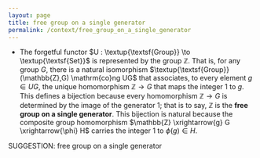 ```yaml
---
layout: page
title: free group on a single generator
permalink: /context/free_group_on_a_single_generator
---
```

-  The forgetful functor $U : \textup{\textsf{Group}} \to \textup{\textsf{Set}}$ is represented by the group $\mathbb{Z}$. That is, for any group $G$, there is a natural isomorphism $\textup{\textsf{Group}}(\mathbb{Z},G) \mathrm{co}ng UG$ that associates, to every element $g \in UG$, the unique homomorphism $\mathbb{Z} \to G$ that maps the integer 1 to $g$. This defines a bijection because every homomorphism $\mathbb{Z} \to G$ is determined by the image of the generator $1$; that is to say, $\mathbb{Z}$ is the **free group on a single generator**. This bijection is natural because the composite group homomorphism $\mathbb{Z} \xrightarrow{g} G \xrightarrow{\phi} H$ carries the integer 1 to $\phi(g) \in H$.

SUGGESTION: free group on a single generator